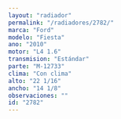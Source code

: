```yaml
---
layout: "radiador"
permalink: "/radiadores/2782/"
marca: "Ford"
modelo: "Fiesta"
ano: "2010"
motor: "L4 1.6"
transmision: "Estándar"
parte: "M-12733"
clima: "Con clima"
alto: "22 1/16"
ancho: "14 1/8"
observaciones: ""
id: "2782"
---
```



